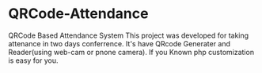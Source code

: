 # QRCode-Attendance
QRCode Based Attendance System
This project was developed for taking attenance in two days conferrence.
It's have QRcode Generater and Reader(using web-cam or pnone camera).
If you Known php customization is easy for you.
